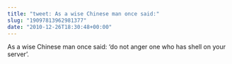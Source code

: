 ```yaml
---
title: "tweet: As a wise Chinese man once said:"
slug: "19097813962981377"
date: "2010-12-26T18:30:48+00:00"
---
```

As a wise Chinese man once said: ‘do not anger one who has shell on your server’.